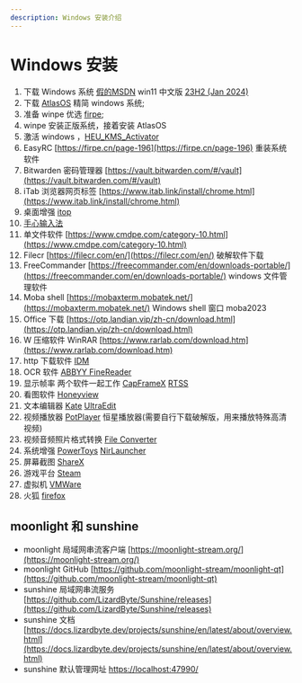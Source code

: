 ```yaml
---
description: Windows 安装介绍
---
```


# Windows 安装

1. 下载 Windows 系统 [假的MSDN](https://next.itellyou.cn/Original/)  win11
   中文版 [23H2 (Jan 2024)](magnet:?xt=urn:btih:57831e3ad5e74a319c5b85f239794fca3aeb5159&dn=zh-cn_windows_11_business_editions_version_23h2_updated_jan_2024_x64_dvd_fee59269.iso&xl=6725859328)
2. 下载 [AtlasOS](https://atlasos.net/) 精简 windows 系统;
3. 准备 winpe 优选 [firpe](https://firpe.cn/page-247);
4. winpe 安装正版系统，接着安装 AtlasOS
5. 激活 windows ，[HEU_KMS_Activator](https://github.com/zbezj/HEU_KMS_Activator/releases)
6. EasyRC [https://firpe.cn/page-196](https://firpe.cn/page-196) 重装系统软件
7. Bitwarden 密码管理器 [https://vault.bitwarden.com/#/vault](https://vault.bitwarden.com/#/vault)
8. iTab 浏览器网页标签 [https://www.itab.link/install/chrome.html](https://www.itab.link/install/chrome.html)
9. 桌面增强 [itop](https://www.itopvpn.com/user-manual/ied/?name=ied&ver=2.4.0.8&lan=&insur=other&to=wc_learn#Download-&-Installation)
10. [手心输入法](https://www.xinshuru.com/index.html?p=win)
11. 单文件软件 [https://www.cmdpe.com/category-10.html](https://www.cmdpe.com/category-10.html)
12. Filecr [https://filecr.com/en/](https://filecr.com/en/) 破解软件下载
13. FreeCommander [https://freecommander.com/en/downloads-portable/](https://freecommander.com/en/downloads-portable/)
    windows 文件管理软件
14. Moba shell [https://mobaxterm.mobatek.net/](https://mobaxterm.mobatek.net/) Windows shell 窗口 moba2023
15. Office 下载 [https://otp.landian.vip/zh-cn/download.html](https://otp.landian.vip/zh-cn/download.html)
16. W 压缩软件 WinRAR [https://www.rarlab.com/download.htm](https://www.rarlab.com/download.htm)
17. http 下载软件 [IDM ](https://filecr.com/windows/internet-download-manager/?id=187919616000)
18. OCR 软件 [ABBYY FineReader](https://filecr.com/windows/finereader/?id=202552448000)
19. 显示帧率 两个软件一起工作 [CapFrameX](https://www.capframex.com/download) [RTSS](https://www.guru3d.com/download/rtss-rivatuner-statistics-server-download/)
20. 看图软件 [Honeyview](https://www.bandisoft.com/honeyview/)
21. 文本编辑器 [Kate](https://kate-editor.org/zh-cn/get-it/) [UltraEdit](https://filecr.com/windows/idm-ultra-edit-0001/?id=587332864000)
22. 视频播放器 [PotPlayer](https://potplayer.tv/?lang=zh_CN) 恒星播放器(需要自行下载破解版，用来播放特殊高清视频)
23. 视频音频照片格式转换 [File Converter](https://github.com/Tichau/FileConverter/releases)
24. 系统增强 [PowerToys](https://learn.microsoft.com/zh-cn/windows/powertoys/install) [NirLauncher](https://launcher.nirsoft.net/downloads/index.html)
25. 屏幕截图 [ShareX](https://getsharex.com/)
26. 游戏平台 [Steam](https://store.steampowered.com/about/)
27. 虚拟机 [VMWare](https://www.vmware.com/go/getworkstation-win)
28. 火狐 [firefox]()


## moonlight 和 sunshine

* moonlight 局域网串流客户端 [https://moonlight-stream.org/](https://moonlight-stream.org/)
* moonlight GitHub [https://github.com/moonlight-stream/moonlight-qt](https://github.com/moonlight-stream/moonlight-qt)
* sunshine 局域网串流服务 [https://github.com/LizardByte/Sunshine/releases](https://github.com/LizardByte/Sunshine/releases)
* sunshine 文档 [https://docs.lizardbyte.dev/projects/sunshine/en/latest/about/overview.html](https://docs.lizardbyte.dev/projects/sunshine/en/latest/about/overview.html)
* sunshine 默认管理网址 [https://localhost:47990/](https://localhost:47990/)